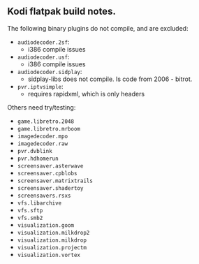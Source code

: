 
## Kodi flatpak build notes.

The following binary plugins do not compile, and are excluded:

 * `audiodecoder.2sf`:
   - i386 compile issues
 * `audiodecoder.usf`:
   - i386 compile issues
 * `audiodecoder.sidplay`:
   - sidplay-libs does not compile. Is code from 2006 - bitrot.
 * `pvr.iptvsimple`:
   - requires rapidxml, which is only headers

Others need try/testing:
 - `game.libretro.2048`
 - `game.libretro.mrboom`
 - `imagedecoder.mpo`
 - `imagedecoder.raw`
 - `pvr.dvblink`
 - `pvr.hdhomerun`
 - `screensaver.asterwave`
 - `screensaver.cpblobs`
 - `screensaver.matrixtrails`
 - `screensaver.shadertoy`
 - `screensavers.rsxs`
 - `vfs.libarchive`
 - `vfs.sftp`
 - `vfs.smb2`
 - `visualization.goom`
 - `visualization.milkdrop2`
 - `visualization.milkdrop`
 - `visualization.projectm`
 - `visualization.vortex`
